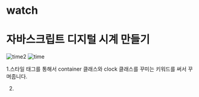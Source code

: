 # watch
# 자바스크립트 디지털 시계 만들기
![time2](https://user-images.githubusercontent.com/104752580/174728008-a0d7738b-1a10-48ce-ba3a-eaa442336500.JPG)
![time](https://user-images.githubusercontent.com/104752580/174727663-d552522e-e7d6-403e-875c-387a6c7af2ef.JPG)



1.스타일 태그를 통해서 container 클래스와 clock 클래스를 꾸미는 키워드를 써서 꾸며줍니다.


2.
